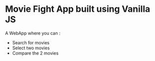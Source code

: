 # Movie Fight App built using Vanilla JS

A WebApp where you can :

- Search for movies
- Select two movies
- Compare the 2 movies
